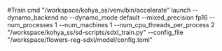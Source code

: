 #Train cmd
"/workspace/kohya_ss/venv/bin/accelerate" launch --dynamo_backend no --dynamo_mode default --mixed_precision fp16 --num_processes 1 --num_machines 1 --num_cpu_threads_per_process 2 "/workspace/kohya_ss/sd-scripts/sdxl_train.py" --config_file "/workspace/flowers-reg-sdxl/model/config.toml"

